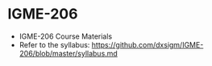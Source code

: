 # IGME-206
- IGME-206 Course Materials
- Refer to the syllabus: https://github.com/dxsigm/IGME-206/blob/master/syllabus.md
